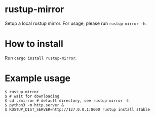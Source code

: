 rustup-mirror
=====================================

Setup a local rustup mirror. For usage, please run `rustup-mirror -h`.

How to install
=====================================

Run `cargo install rustup-mirror`.

Example usage
=====================================

```shell
$ rustup-mirror
$ # wait for downloading
$ cd ./mirror # default directory, see rustup-mirror -h
$ python3 -m http.server &
$ RUSTUP_DIST_SERVER=http://127.0.0.1:8000 rustup install stable
```
